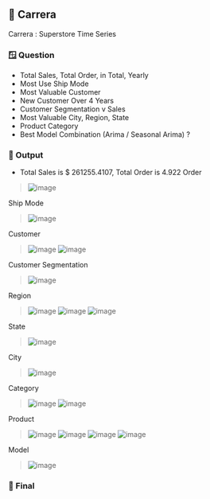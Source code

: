 ## 🏪 Carrera
Carrera : Superstore Time Series

### 🪟 Question
* Total Sales, Total Order, in Total, Yearly
* Most Use Ship Mode
* Most Valuable Customer
* New Customer Over 4 Years
* Customer Segmentation v Sales
* Most Valuable City, Region, State
* Product Category
* Best Model Combination (Arima / Seasonal Arima) ?

### 🚀 Output
* Total Sales is $ 261255.4107, Total Order is 4.922 Order
> ![image](https://github.com/user-attachments/assets/8dee5e53-f725-4b0d-8c54-dfc662a22196)

Ship Mode
> ![image](https://github.com/user-attachments/assets/20cd6c17-9cdb-4b3c-88e8-d48c137e48f0)

Customer
> ![image](https://github.com/user-attachments/assets/32c0e57e-d67d-442e-a87d-5d3cc872e4d8)
> ![image](https://github.com/user-attachments/assets/bde447f3-71d2-4e54-a5bc-194167efc6dc)

Customer Segmentation
> ![image](https://github.com/user-attachments/assets/3cd612d3-62e8-43b9-88a1-9d0562a16cef)

Region
> ![image](https://github.com/user-attachments/assets/e384ee73-5a63-4546-9923-a62318f3d237)
> ![image](https://github.com/user-attachments/assets/10766025-ebed-4183-aa66-74cfc092b9dd)
> ![image](https://github.com/user-attachments/assets/42bd6ff7-57dc-4092-92d7-e7d2ef76bd83)

State
> ![image](https://github.com/user-attachments/assets/cff3ef5f-f687-411d-8068-d410465f02c9)

City
> ![image](https://github.com/user-attachments/assets/bd201d85-f01a-4081-9e3d-e0ac9bdc186c)

Category
> ![image](https://github.com/user-attachments/assets/2b746651-9c2c-4dff-b4c8-6bdd1ca62f3b)
> ![image](https://github.com/user-attachments/assets/7bb5f90d-d987-4f60-8685-cefc1a08b2ae)

Product
> ![image](https://github.com/user-attachments/assets/110e6813-fae0-4de5-8e51-e9d83e62e965)
> ![image](https://github.com/user-attachments/assets/7b6c0a85-c749-4d12-9672-ad1a7a3057a5)
> ![image](https://github.com/user-attachments/assets/cab39de9-7649-4654-9e04-a7bfa7e45c58)
> ![image](https://github.com/user-attachments/assets/b4388181-e705-46dc-b746-efbe005c3e52)

Model
> ![image](https://github.com/user-attachments/assets/73b86c1d-09f4-439a-8bce-69b4e5b90cc6)

### 📄 Final
